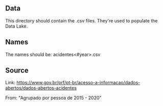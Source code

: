 ## Data
This directory should contain the .csv files.
They're used to populate the Data Lake. 

## Names
The names should be:
acidentes<#year>.csv

## Source
Link: https://www.gov.br/prf/pt-br/acesso-a-informacao/dados-abertos/dados-abertos-acidentes

From: "Agrupado por pessoa de 2015 - 2020"
